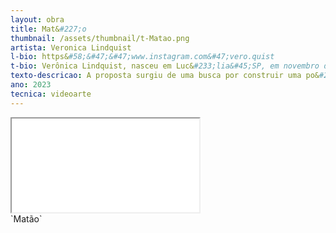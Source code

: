 ```yaml
---
layout: obra
title: Mat&#227;o 
thumbnail: /assets/thumbnail/t-Matao.png
artista: Veronica Lindquist
l-bio: https&#58;&#47;&#47;www.instagram.com&#47;vero.quist
t-bio: Verônica Lindquist, nasceu em Luc&#233;lia&#45;SP, em novembro de 1987. Vive e trabalha em Campo Grande&#45; MS. Artista visual, escritora, arte educadora e pesquisadora.
texto-descricao: A proposta surgiu de uma busca por construir uma po&#233;tica visual junto a uma casa abandonada no Cerrado. Quando reencontrei&#45;me com as fotografias em uma pasta de arquivo perdida no HD, resignifiquei a memória e tentei imaginar o que buscava tentar entender naquele momento do passado. Eu tamb&#233;m abandonei esse projeto lá trás. E reutilizar essas fotografias, assim como escrever uma poesia desse reencontro depois de onze anos, me fez rever sobre o tempo e o desdobramento das  experi&#234;ncias diante de meu entendimento no presente. Ent&#227;o, todo o processo foi de resignificar as rela&#231;&#245;es com uma casa abandonada no Cerrado que foi encontrada no ano de 2011 e que, talvez hoje ela n&#227;o exista mais, e seja apenas revivida in memoriam em 2023 por meio dessa produ&#231;&#227;o de v&#237;deoarte, videopoesia. A abordagem est&#233;tica do v&#237;deo intenta criar um curto&#45;circuito entre&#58; imagens, palavras, memória, desenhos, paisagem, tempo e a poesia no meio de tudo isso juntando as metáforas em consonância das experimenta&#231;&#245;es tecnológicas junto ao meio ambiente. 
ano: 2023
tecnica: videoarte
---
```

<div class="embed-responsive embed-responsive-16by9">
    <iframe class="embed-responsive-item" src="/assets/videos/Matao.mp4"></iframe>
</div>
  `Matão`<br><br>